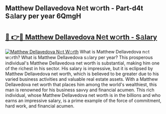 ## Matthew Dellavedova N𝚎t w𝚘rth - Part-d4t S𝚊lary per year 6QmgH

# <h2><a href="http://gc1edht.nevu.top/?p=Matthew+Dellavedova">🔗 👉🔴 Matthew Dellavedova N𝚎t w𝚘rth - S𝚊lary</a></h2>

[![Matthew Dellavedova N𝚎t W𝚘rth](https://i.imgur.com/Oavwk0R.jpeg)](http://gc1edht.nevu.top/?p=Matthew+Dellavedova)
What is Matthew Dellavedova n𝚎t w𝚘rth? What is Matthew Dellavedova s𝚊lary per year?
This prosperous individual's Matthew Dellavedova net worth is substantial, making him one of the richest in his sector. His salary is impressive, but it is eclipsed by Matthew Dellavedova net worth, which is believed to be greater due to his varied business activities and valuable real estate assets. With a Matthew Dellavedova net worth that places him among the world's wealthiest, this man is renowned for his business savvy and financial acumen. This rich individual, whose Matthew Dellavedova net worth is in the billions and who earns an impressive salary, is a prime example of the force of commitment, hard work, and financial acumen.
